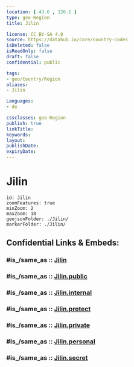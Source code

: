 ```yaml
---
location: [ 43.6 , 126.1 ] 
type: geo-Region
title: Jilin

license: CC BY-SA 4.0
source: https://datahub.io/core/country-codes
isDeleted: false
isReadOnly: false
draft: false
confidential: public

tags:
- geo/Country/Region
aliases:
- Jilin

Languages:
- de

cssclasses: geo-Region
publish: true
linkTitle: 
keywords: 
layout: 
publishDate: 
expiryDate: 
---
```


# Jilin

```leaflet
id: Jilin
zoomFeatures: true 
minZoom: 2 
maxZoom: 18
geojsonFolder: ./Jilin/
markerFolder: ./Jilin/
```


## Confidential Links & Embeds: 

### #is_/same_as :: [Jilin](/_Standards/Earth/Continent/Asia/Asia~East/China/provinces~China/Jilin.md) 

### #is_/same_as :: [Jilin.public](/_public/Earth/Continent/Asia/Asia~East/China/provinces~China/Jilin.public.md) 

### #is_/same_as :: [Jilin.internal](/_internal/Earth/Continent/Asia/Asia~East/China/provinces~China/Jilin.internal.md) 

### #is_/same_as :: [Jilin.protect](/_protect/Earth/Continent/Asia/Asia~East/China/provinces~China/Jilin.protect.md) 

### #is_/same_as :: [Jilin.private](/_private/Earth/Continent/Asia/Asia~East/China/provinces~China/Jilin.private.md) 

### #is_/same_as :: [Jilin.personal](/_personal/Earth/Continent/Asia/Asia~East/China/provinces~China/Jilin.personal.md) 

### #is_/same_as :: [Jilin.secret](/_secret/Earth/Continent/Asia/Asia~East/China/provinces~China/Jilin.secret.md)

